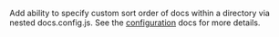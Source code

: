 Add ability to specify custom sort order of docs within a directory via nested docs.config.js. See the [configuration](./docs/configuration.md) docs for more details.